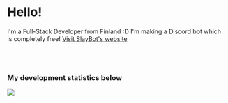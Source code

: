 <h1>Hello!</h1>
<p>I'm a Full-Stack Developer from Finland :D I'm making a Discord bot which is completely free! <a target="_" href="https://slaybot.xyz">Visit SlayBot's website</a></p><br>

<br>

<h3>My development statistics below</h3>
<img src="https://github-readme-stats.vercel.app/api/wakatime?username=GhostSlayer"/>
